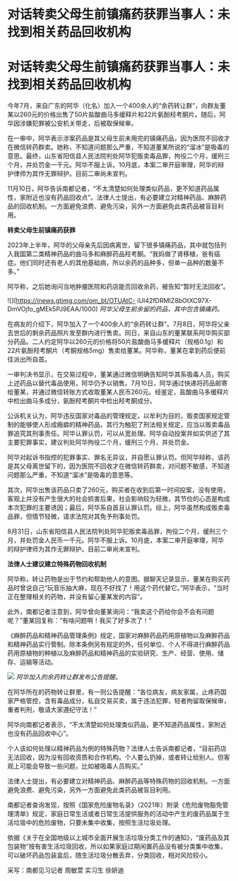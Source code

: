 # 对话转卖父母生前镇痛药获罪当事人：未找到相关药品回收机构

# 对话转卖父母生前镇痛药获罪当事人：未找到相关药品回收机构

今年7月，来自广东的阿华（化名）加入一个400余人的“余药转让群”，向群友董某以260元的价格出售了50片盐酸曲马多缓释片和22片氨酚羟考酮片。随后，阿华因涉嫌犯罪被公安机关带走，后被取保候审。

在一审中，阿华表示涉案药品是其父母生前未用完的镇痛药品，因为医院不回收才在微信转药群卖。她称，不知道问题那么严重，不知道董某所说的“溜冰”是吸毒的意思。最终，山东省阳信县人民法院判处阿华犯贩卖毒品罪，拘役二个月，缓刑三个月，并处罚金一千元。阿华不服上诉。10月底，本案二审开庭审理，阿华的辩护律师为其作无罪辩护。目前二审尚未宣判。

11月10日，阿华告诉南都记者，“不太清楚如何处理类似药品，更不知道药品属性，家附近也没有药品回收点”。法律人士提出，有必要建立对精神药品、麻醉药品的回收机制。一方面避免浪费、避免污染，另外一方面避免此类药品被盲目利用。

**转卖父母生前镇痛药获罪**

2023年上半年，阿华的父母亲先后因病离世，留下很多镇痛药品，其中就包括列入我国第二类精神药品的曲马多和麻醉药品羟考酮。“我妈做了肾移植，爸有癌症。他们同时还有老人的其他基础病，所以余药的品种多，但单一品种的数量不多。”

阿华称，之后她询问当地肿瘤医院和药店能否回收余药，被告知“暂时无法回收”。

![](https://inews.gtimg.com/om_bt/OTUAtC-
iUI42fDRMIZ8bOtXC97X-DmVOjfo_gMEk5PJ9EAA/1000) _阿华父母生前余留的药品，其中包含镇痛药。_

在病友的介绍下，阿华加入了一个400余人的“余药转让群”。7月8日，阿华将父亲去世后的剩余药品照片发至群内进行售卖。同日，来自山东的董某联系阿华购买部分药品。二人约定阿华以260元的价格将50片盐酸曲马多缓释片（规格0.1g）和22片氨酚羟考酮片（考酮规格5mg）售卖给董某。阿华称，董某在拿到药后便前往派出所自首。

一审判决书显示，在交易过程中，董某通过微信明确告知阿华其系吸毒人员，购买上述药品以替代毒品使用，阿华仍予以销售。7月10日，阿华通过快递将药品邮寄给董某，并通过微信转账方式收取董某人民币260元。经鉴定，盐酸曲马多缓释片中检出曲马多成分，氨酚羟考酮片中检出羟考酮成分。

公诉机关认为，阿华违反国家对毒品的管理规定，以牟利为目的，贩卖国家规定管制的能够使人形成瘾癖的精神药品，其行为触犯了刑法相关规定，应当以贩卖毒品罪追究其刑事责任。阿华认罪认罚，可以从宽处理。阿华自动投案并如实供述了其主要犯罪事实，建议判处阿华拘役二个月，缓刑三个月，并处罚金。

阿华对起诉书指控的犯罪事实、罪名无异议，并自愿认罪认罚。但阿华辩称，该药是其父母离世留下的，因为医院不回收才在微信转药群卖，对问题不敏感，不知道问题那么严重，不知道“溜冰”是吸毒的意思等。

其次，阿华出售该药品只卖了260元，购买者在收到后第一时间投案，没有使用，客观上并没有产生很大的社会损害后果，社会影响较为轻微，其节俭的心态是构成本次犯罪的主要诱因；最后，阿华系自首且认罪认罚。综上，阿华虽然构成贩卖毒品罪，但情节轻微，请求法院对其免予刑事处罚。

8月31日，山东省阳信县人民法院判处阿华犯贩卖毒品罪，拘役二个月，缓刑三个月，并处罚金人民币一千元。阿华不服上诉。10月底，本案二审开庭审理，阿华的辩护律师为其作无罪辩护。目前二审尚未宣判。

**法律人士建议建立特殊药物回收机制**

阿华称，转让药物是出于节约和帮助他人的意图。据聊天记录显示，董某在购买药品时曾说自己“玩音乐抽大麻，现在不好找了！用这个药代替它。”阿华表示，“当时正在整理相关的药物，并没有留心董某发的内容”。

此外，南都记者注意到，阿华曾向董某询问：“我卖这个药给你会不会有问题呢？”董某回复称：“有啥问题啊！我买了好多次了！”

《麻醉药品和精神药品管理条例》规定，国家对麻醉药品药用原植物以及麻醉药品和精神药品实行管制。除本条例另有规定的外，任何单位、个人不得进行麻醉药品药用原植物的种植以及麻醉药品和精神药品的实验研究、生产、经营、使用、储存、运输等活动。

![](https://inews.gtimg.com/om_bt/OrD4XhCmJF5uVousYk10YNJ1cKaWPVIPLvCPiXHQ2R0GsAA/1000)
_阿华加入的余药转让群发布公告提醒。_

在阿华所在的药物转让群里，有一则公告提醒：“各位病友，病友家属，止疼药国家严格管控，含有毒品成分，私自交易买卖，属于违法犯罪，轻者拘留取保候审，重者判刑，敬请大家遵纪守法！”

阿华向南都记者表示，“不太清楚如何处理类似药品，更不知道药品属性，家附近也没有药品回收中心”。

个人该如何处理以精神药品为例的特殊药物？法律人士告诉南都记者，“目前药店无法回收，因为没有回收资质和合作机构。个人要么扔掉，或者转让给别人。但客观上可能会导致一些问题，比如被吸毒人员购买。”

法律人士提出，有必要建立对精神药品、麻醉药品等特殊药物的回收机制。一方面避免浪费、避免污染，另外一方面避免此类药品被盲目利用。

南都记者查询发现，按照《国家危险废物名录》（2021年）附录《危险废物豁免管理清单》规定，家庭日常生活或者日常生活提供服务的活动中产生的废药品属于生活垃圾中的危险废物，只要未集中收集，按照生活垃圾处理。

依据《关于在全国地级以上城市全面开展生活垃圾分类工作的通知》，“废药品及其包装物”按有害生活垃圾回收，所以如果家庭过期闲置药品没有被分类集中收集，可以破坏药品包装盒后，随生活垃圾分散丢弃，分类回收，相对风险较小。

采写：南都见习记者 周敏萱 实习生 徐妍迪

